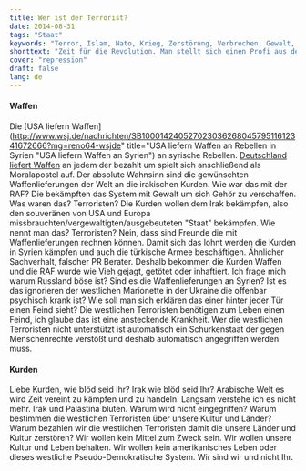```yaml
---
title: Wer ist der Terrorist?
date: 2014-08-31
tags: "Staat"
keywords: "Terror, Islam, Nato, Krieg, Zerstörung, Verbrechen, Gewalt, Tod, Mord, Militär"
shorttext: "Zeit für die Revolution. Man stellt sich einen Profi aus der Werbebranche an und mit den verkauft man die Revolution als das beste seit der Erfindung des Schnittbrotes."
cover: "repression"
draft: false
lang: de
---
```


#### Waffen

Die [USA liefern Waffen](http://www.wsj.de/nachrichten/SB10001424052702303626804579511612341672666?mg=reno64-wsjde" title="USA liefern Waffen an Rebellen in Syrien "USA liefern Waffen an Syrien") an syrische Rebellen. [Deutschland liefert Waffen](http://www.themenportal.de/nachrichten/amnesty-prangert-deutsche-waffenexporte-nach-arabien-an-57058 "Amnesty prangert deutsche Waffenexporte nach Arabien an") an jedem der bezahlt um spielt sich anschließend  als Moralapostel auf. Der absolute Wahnsinn sind die gewünschten Waffenlieferungen der Welt an die irakischen Kurden. Wie war das mit der RAF? Die bekämpften das System mit Gewalt um sich Gehör zu verschaffen. Was waren das? Terroristen? Die Kurden wollen dem Irak bekämpfen, also den souveränen von USA und Europa missbrauchten/vergewaltigten/ausgebeuteten "Staat" bekämpfen. Wie nennt man das? Terroristen? Nein, dass sind Freunde die mit Waffenlieferungen rechnen können. Damit sich das lohnt werden die Kurden in Syrien kämpfen und auch die türkische Armee beschäftigen. Ähnlicher Sachverhalt, falscher PR Berater. Deshalb bekommen die Kurden Waffen und die RAF wurde wie Vieh gejagt, getötet oder inhaftiert. Ich frage mich warum Russland böse ist? Sind es die Waffenlieferungen an Syrien? Ist es das ignorieren der westlichen Marionette in der Ukraine die offenbar psychisch krank ist? Wie soll man sich erklären das einer hinter jeder Tür einen Feind sieht? Die westlichen Terroristen benötigen zum Leben einen Feind, ich glaube das ist eine ansteckende Krankheit. Wer die westlichen Terroristen nicht unterstützt ist automatisch ein Schurkenstaat der gegen Menschenrechte verstößt und deshalb automatisch angegriffen werden muss. 

#### Kurden

Liebe Kurden, wie blöd seid Ihr? Irak wie blöd seid Ihr? Arabische Welt es wird Zeit vereint zu kämpfen und zu handeln. Langsam verstehe ich es nicht mehr. Irak und Palästina bluten. Warum wird nicht eingegriffen? Warum bestimmen die westlichen Terroristen über unsere Kultur und Länder? Warum bezahlen wir die westlichen Terroristen damit die unsere Länder und Kultur zerstören? Wir wollen kein Mittel zum Zweck sein. Wir wollen unsere Kultur und Leben behalten. Wir wollen kein amerikanisches Leben oder dieses westliche Pseudo-Demokratische System. Wir sind wir und nicht Ihr.